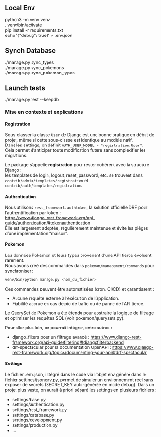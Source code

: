 ## Local Env  
python3 -m venv venv  
. venv/bin/activate  
pip install -r requirements.txt  
echo '{"debug": true}' > .env.json  

## Synch Database  
./manage.py sync_types  
./manage.py sync_pokemons  
./manage.py sync_pokemon_types  

## Launch tests  
./manage.py test --keepdb  

### Mise en contexte et explications  

#### Registration  
Sous-classer la classe `User` de Django est une bonne pratique en début de projet, même si cette sous-classe est identique au modèle natif.  
Dans les settings, on définit `AUTH_USER_MODEL = "registration.User"`.  
Cela permet d’anticiper toute modification future sans complexifier les migrations.  

Le package s’appelle **registration** pour rester cohérent avec la structure Django :  
les templates de login, logout, reset_password, etc. se trouvent dans  
`contrib/admin/templates/registration` et `contrib/auth/templates/registration`.  

#### Authentication  
Nous utilisons `rest_framework.authtoken`, la solution officielle DRF pour l’authentification par token :  
https://www.django-rest-framework.org/api-guide/authentication/#tokenauthentication  
Elle est largement adoptée, régulièrement maintenue et évite les pièges d’une implémentation “maison”.  

#### Pokemon  
Les données Pokémon et leurs types provenant d’une API tierce évoluent rarement.  
Nous avons créé des commandes dans `pokemon/management/commands` pour synchroniser :  

```bash
venv/bin/python manage.py <nom_du_fichier>
```

Ces commandes peuvent être automatisées (cron, CI/CD) et garantissent :

- Aucune requête externe à l’exécution de l’application.
- Fiabilité accrue en cas de pic de trafic ou de panne de l’API tierce.


Le QuerySet de Pokemon a été étendu pour abstraire la logique de filtrage et optimiser les requêtes SQL (voir pokemon/querysets.py).

Pour aller plus loin, on pourrait intégrer, entre autres :

- django_filters pour un filtrage avancé : https://www.django-rest-framework.org/api-guide/filtering/#djangofilterbackend
- drf-spectacular pour la documentation OpenAPI : https://www.django-rest-framework.org/topics/documenting-your-api/#drf-spectacular

#### Settings
Le fichier .env.json, intégré dans le code via l'objet env généré dans le fichier settings/jsonenv.py, permet de simuler un environnement réel sans exposer de secrets (SECRET_KEY auto-générée en mode debug). Dans un projet plus vaste, on aurait à priori séparé les settings en plusieurs fichiers :

- settings/base.py
- settings/authentication.py
- settings/rest_framework.py
- settings/database.py
- settings/development.py
- settings/production.py
- ...
